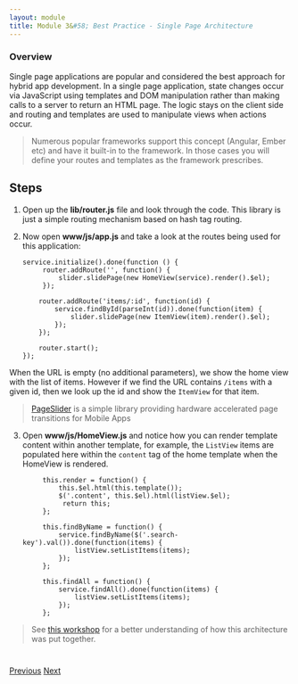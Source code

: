 ```yaml
---
layout: module
title: Module 3&#58; Best Practice - Single Page Architecture
---
```


### Overview
Single page applications are popular and considered the best approach for hybrid app development. In a single page application, state changes occur via JavaScript using templates and DOM manipulation rather than making calls to a server to return an HTML page. The logic stays on the client side and routing and templates are used to manipulate views when actions occur. 
 
 >Numerous popular frameworks support this concept (Angular, Ember etc) and have it built-in to the framework. In those cases you will define your routes and templates as the framework prescribes.

 
## Steps
1. Open up the **lib/router.js** file and look through the code. This library is just a simple routing mechanism based on hash tag routing.
             
2. Now open **www/js/app.js** and take a look at the routes being used for this application:
 
       service.initialize().done(function () {
            router.addRoute('', function() {
                slider.slidePage(new HomeView(service).render().$el);
            });
       
           router.addRoute('items/:id', function(id) {
               service.findById(parseInt(id)).done(function(item) {
                   slider.slidePage(new ItemView(item).render().$el);
               });
           });
       
           router.start();
       });

  When the URL is empty (no additional parameters), we show the home view with the list of items. However if we find the URL contains
  `/items` with a given id, then we look up the id and show the `ItemView` for that item.

> [PageSlider](https://github.com/ccoenraets/PageSlider) is a simple library providing hardware accelerated page transitions for Mobile Apps

3. Open **www/js/HomeView.js** and notice how you can render template content within another template, for example, the `ListView` items are populated here within the `content` tag of the home template when the HomeView is rendered.

            this.render = function() {
                this.$el.html(this.template());
                $('.content', this.$el).html(listView.$el);
                 return this;
            };
            
            this.findByName = function() {
                service.findByName($('.search-key').val()).done(function(items) {
                    listView.setListItems(items);
                });
            };
        
            this.findAll = function() {
                service.findAll().done(function(items) {
                    listView.setListItems(items);
                });
            };

> See [this workshop](http://hollyschinsky.github.io/phonegap-workshop/) for a better understanding of how this architecture was put together. 

<div class="row" style="margin-top:40px;">
<div class="col-sm-12">
<a href="module2.html" class="btn btn-default"><i class="glyphicon glyphicon-chevron-left"></i> Previous</a>
<a href="module4.html" class="btn btn-default pull-right">Next <i class="glyphicon
glyphicon-chevron-right"></i></a>
</div>
</div>
